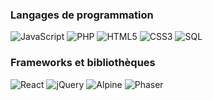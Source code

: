 <!--
**Maria30/Maria30** is a ✨ _special_ ✨ repository because its `README.md` (this file) appears on your GitHub profile.

Here are some ideas to get you started:

- 🔭 I’m currently working on ...
- 🌱 I’m currently learning ...
- 👯 I’m looking to collaborate on ...
- 🤔 I’m looking for help with ...
- 💬 Ask me about ...
- 📫 How to reach me: ...
- 😄 Pronouns: ...
- ⚡ Fun fact: ...
-->

<!-- [![](https://raw.githubusercontent.com/adamalston/adamalston/master/profile.gif)](https://kerckhov3u.dut20.mmi-nancy.fr/) -->

### Langages de programmation

![JavaScript](https://img.shields.io/badge/-JavaScript-000?&logo=JavaScript)
![PHP](https://img.shields.io/badge/-PHP-000?&logo=PHP)
![HTML5](https://img.shields.io/badge/-HTML_5-000?&logo=HTML5)
![CSS3](https://img.shields.io/badge/-CSS_3-000?&logo=CSS3)
![SQL](https://img.shields.io/badge/-SQL-000?&logo=MySQL)

### Frameworks et bibliothèques

![React](https://img.shields.io/badge/-React-000?&logo=React)
![jQuery](https://img.shields.io/badge/-jQuery-000?&logo=jQuery)
![Alpine](https://img.shields.io/badge/-Alpine.js-000?&logo=Alpine.js)
![Phaser](https://img.shields.io/badge/-Phaser3-000?&logo=Phaser3)

<!-- <a href="https://kerckhov3u.dut20.mmi-nancy.fr/"> -->
<!--   <img height="137px" src="https://github-readme-stats.vercel.app/api?username=maria30&hide_title=true&hide_border=true&show_icons=true&include_all_commits=true&count_private=true&line_height=21&text_color=000&icon_color=000&bg_color=0,ea6161,ffc64d,fffc4d,52fa5a&theme=graywhite" /> -->
<!--   <img height="137px" margin="auto" src="https://github-readme-stats.vercel.app/api/top-langs/?username=maria30&hide=html&hide_title=true&hide_border=true&layout=compact&langs_count=6&exclude_repo=comp426,Redventures-Movie-Quotes&text_color=000&icon_color=fff&bg_color=0,90e0ef,00b4d8&theme=graywhite" /> -->
<!-- </a> -->
